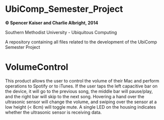 UbiComp_Semester_Project
========================

<strong>© Spencer Kaiser and Charlie Albright, 2014</strong>

Southern Methodist University - Ubiquitous Computing


A repository containing all files related to the development of the UbiComp Semester Project

<h1>VolumeControl</h1>

This product allows the user to control the volume of their Mac and perform operations to Spotify or to iTunes. If the user taps the left capacitive bar on the device, it will go to the previous song, the middle bar will pause/play, and the right bar will skip to the next song. Hovering a hand over the ultrasonic sensor will change the volume, and swiping over the sensor at a low height (< 8cm) will toggle mute. A single LED on the housing indicates whether the ultrasonic sensor is receiving data.